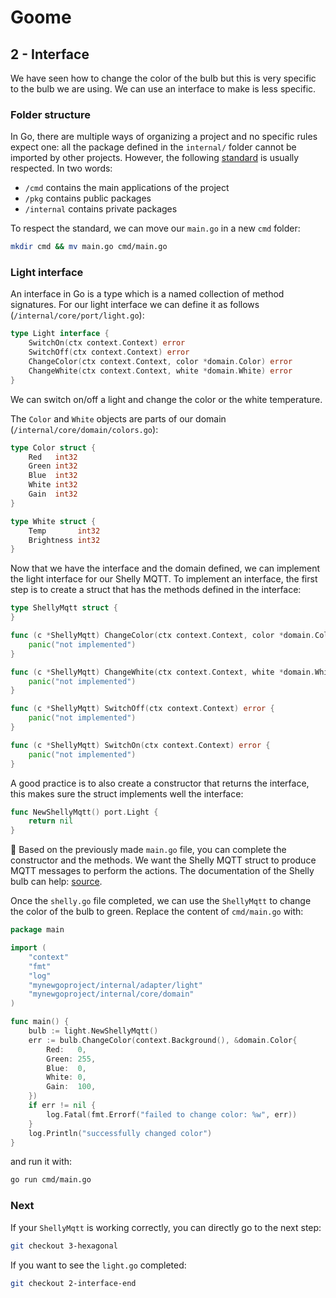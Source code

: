 # Goome

## 2 - Interface

We have seen how to change the color of the bulb but this is very specific to the bulb we are using.
We can use an interface to make is less specific.

### Folder structure

In Go, there are multiple ways of organizing a project and no specific rules expect one: all the package defined in the `internal/` folder cannot be imported by other projects.
However, the following [standard](https://github.com/golang-standards/project-layout) is usually respected.
In two words:

* `/cmd` contains the main applications of the project
* `/pkg` contains public packages
* `/internal` contains private packages

To respect the standard, we can move our `main.go` in a new `cmd` folder:

```bash
mkdir cmd && mv main.go cmd/main.go
```

### Light interface

An interface in Go is a type which is a named collection of method signatures.
For our light interface we can define it as follows (`/internal/core/port/light.go`):

```go
type Light interface {
	SwitchOn(ctx context.Context) error
	SwitchOff(ctx context.Context) error
	ChangeColor(ctx context.Context, color *domain.Color) error
	ChangeWhite(ctx context.Context, white *domain.White) error
}
```

We can switch on/off a light and change the color or the white temperature.

The `Color` and `White` objects are parts of our domain (`/internal/core/domain/colors.go`):

```go
type Color struct {
	Red   int32
	Green int32
	Blue  int32
	White int32
	Gain  int32
}

type White struct {
	Temp       int32
	Brightness int32
}
```

Now that we have the interface and the domain defined, we can implement the light interface for our Shelly MQTT.
To implement an interface, the first step is to create a struct that has the methods defined in the interface:

```go
type ShellyMqtt struct {
}

func (c *ShellyMqtt) ChangeColor(ctx context.Context, color *domain.Color) error {
	panic("not implemented")
}

func (c *ShellyMqtt) ChangeWhite(ctx context.Context, white *domain.White) error {
	panic("not implemented")
}

func (c *ShellyMqtt) SwitchOff(ctx context.Context) error {
	panic("not implemented")
}

func (c *ShellyMqtt) SwitchOn(ctx context.Context) error {
	panic("not implemented")
}
```

A good practice is to also create a constructor that returns the interface, this makes sure the struct implements well the interface:

```go
func NewShellyMqtt() port.Light {
	return nil
}
```

🫵 Based on the previously made `main.go` file, you can complete the constructor and the methods. We want the Shelly MQTT struct to produce MQTT messages to perform the actions.
The documentation of the Shelly bulb can help: [source](https://shelly-api-docs.shelly.cloud/gen1/#shelly-bulb-rgbw-mqtt).

Once the `shelly.go` file completed, we can use the `ShellyMqtt` to change the color of the bulb to green.
Replace the content of  `cmd/main.go` with:

```go
package main

import (
	"context"
	"fmt"
	"log"
	"mynewgoproject/internal/adapter/light"
	"mynewgoproject/internal/core/domain"
)

func main() {
	bulb := light.NewShellyMqtt()
	err := bulb.ChangeColor(context.Background(), &domain.Color{
		Red:   0,
		Green: 255,
		Blue:  0,
		White: 0,
		Gain:  100,
	})
	if err != nil {
		log.Fatal(fmt.Errorf("failed to change color: %w", err))
	}
	log.Println("successfully changed color")
}
```

and run it with:

```bash
go run cmd/main.go
```

### Next

If your `ShellyMqtt` is working correctly, you can directly go to the next step:

```bash
git checkout 3-hexagonal
```

If you want to see the `light.go` completed:

```bash
git checkout 2-interface-end
```
